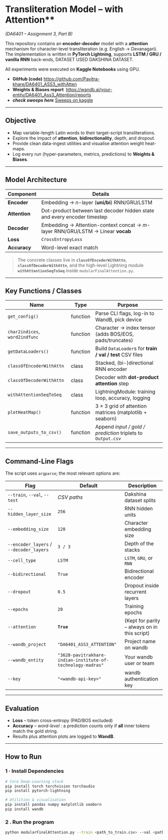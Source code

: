 # Transliteration Model – with Attention**  
*(DA6401 – Assignment 3, Part B)*

This repository contains an **encoder-decoder** model with a **attention** mechanism for character-level transliteration (e.g. English → Devanagari).  
The implementation is written in **PyTorch Lightning**, supports **LSTM / GRU / vanilla RNN** back-ends, DATASET USED DAKSHINA DATASET.

All experiments were executed on **Kaggle Notebooks** using GPU.

* **GitHub (code)** <https://github.com/Pavitra-khare/DA6401_ASS3_withAtten>   
* **Weights & Biases report** <https://wandb.ai/your-entity/DA6401_Ass3_Attention/reports>
* ***check sweeps here*** [Sweeps on kaggle](https://www.kaggle.com/code/pavitrakharecs24m031/attentionass3?scriptVersionId=240636444)

---

## Objective

* Map variable-length Latin words to their target-script transliterations.
* Explore the impact of **attention**, **bidirectionality**, depth, and dropout.
* Provide clean data-ingest utilities and  visualise attention weight heat-maps.
* Log every run (hyper-parameters, metrics, predictions) to **Weights & Biases**.

---

## Model Architecture

| Component | Details |
|-----------|---------|
| **Encoder** | Embedding → *n*-layer (**uni/bi**) RNN/GRU/LSTM |
| **Attention** | Dot-product between last decoder hidden state and every encoder timestep |
| **Decoder** | Embedding → Attention-context concat → *m*-layer RNN/GRU/LSTM → Linear **vocab** |
| **Loss** | `CrossEntropyLoss` |
| **Accuracy** | Word-level exact match |

> The concrete classes live in **`classOfEncoderWithAttn`**, **`classOfDecoderWithAttn`**, and the high-level Lightning module **`withAttentionSeqToSeq`** inside `modularFinalAttention.py`.

---

##  Key Functions / Classes

| Name | Type | Purpose |
|------|------|---------|
| `get_config()` | function | Parse CLI flags, log-in to WandB, pick device |
| `char2indices`, `word2indfunc` | function | Character → index tensor (adds BOS/EOS, pads/truncates) |
| `getDataLoaders()` | function | Build `DataLoader`s for **train / val / test** CSV files |
| `classOfEncoderWithAttn` | class | Stacked, (bi-)directional RNN encoder |
| `classOfDecoderWithAttn` | class | Decoder with **dot-product attention** step |
| `withAttentionSeqToSeq` | class | LightningModule: training loop, accuracy, logging |
| `plotHeatMap()` | function | 3 × 3 grid of attention matrices (matplotlib + seaborn) |
| `save_outputs_to_csv()` | function | Append *input / gold / prediction* triplets to `Output.csv` |

---

## Command-Line Flags

The script uses `argparse`; the most relevant options are:

| Flag | Default | Description |
|------|---------|-------------|
| `--train`, `--val`, `--test` | *CSV paths* | Dakshina dataset splits |
| `--hidden_layer_size` | `256` | RNN hidden units |
| `--embedding_size` | `128` | Character embedding size |
| `--encoder_layers` / `--decoder_layers` | `3 / 3` | Depth of the stacks |
| `--cell_type` | `LSTM` | `LSTM`, `GRU`, or `RNN` |
| `--bidirectional` | `True` | Bidirectional encoder |
| `--dropout` | `0.5` | Dropout inside recurrent layers |
| `--epochs` | `20` | Training epochs |
| `--attention` | **`True`** | (Kept for parity – always on in this script) |
| `--wandb_project`    | `"DA6401_ASS3_ATTENTION"`                                  | Project name on wandb                    |
| `--wandb_entity`     | `"3628-pavitrakhare-indian-institute-of-technology-madras"` | Your wandb user or team               |
| `--key`              | `"<wandb-api-key>"`                                      | wandb authentication key                 |

---

## Evaluation

* **Loss** – token cross-entropy (PAD/BOS excluded)  
* **Accuracy** – *word-level* : a prediction counts only if **all** inner tokens match the gold string.  
* Results plus attention plots are logged to **WandB**.

---

## How to Run

### 1 · Install Dependencies

```bash
# Core Deep-Learning stack
pip install torch torchvision torchaudio
pip install pytorch-lightning

# Utilities & visualisation
pip install pandas numpy matplotlib seaborn
pip install wandb

```
### 2 . Run the program
```bash
python modularFinalAttention.py --train <path_to_train.csv> --val <path_to_val.csv> --test <path_to_test.csv>
```
